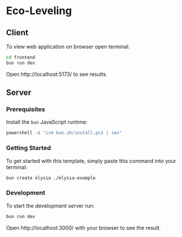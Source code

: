 # Eco-Leveling

## Client
To view web application on browser open terminal: 
```bash
cd frontend
bun run dev
```
Open http://localhost:5173/ to see results.

## Server

### Prerequisites

Install the `bun` JavaScript runtime:

```powershell
powershell -c "irm bun.sh/install.ps1 | iex"
```

### Getting Started
To get started with this template, simply paste this command into your terminal:
```bash
bun create elysia ./elysia-example
```

### Development
To start the development server run:
```bash
bun run dev
```

Open http://localhost:3000/ with your browser to see the result.
